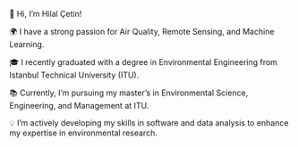 👋 Hi, I’m Hilal Çetin!

🌍 I have a strong passion for Air Quality, Remote Sensing, and Machine Learning.

🎓 I recently graduated with a degree in Environmental Engineering from Istanbul Technical University (ITU).

📚 Currently, I’m pursuing my master’s in Environmental Science, Engineering, and Management at ITU.

💡 I’m actively developing my skills in software and data analysis to enhance my expertise in environmental research.
